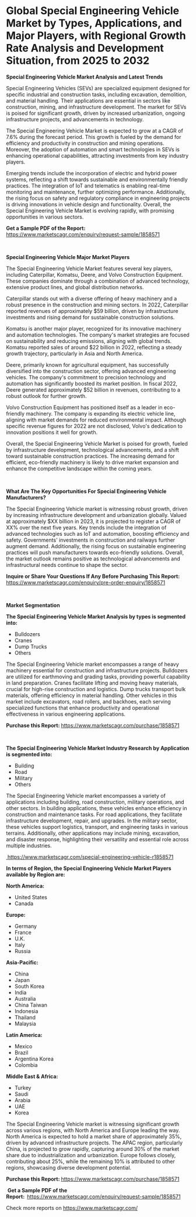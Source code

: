<p><h1>Global Special Engineering Vehicle Market by Types, Applications, and Major Players, with Regional Growth Rate Analysis and Development Situation, from 2025 to 2032</h1></p><p><strong>Special Engineering Vehicle Market Analysis and Latest Trends</strong></p>
<p><p>Special Engineering Vehicles (SEVs) are specialized equipment designed for specific industrial and construction tasks, including excavation, demolition, and material handling. Their applications are essential in sectors like construction, mining, and infrastructure development. The market for SEVs is poised for significant growth, driven by increased urbanization, ongoing infrastructure projects, and advancements in technology.</p><p>The Special Engineering Vehicle Market is expected to grow at a CAGR of 7.6% during the forecast period. This growth is fueled by the demand for efficiency and productivity in construction and mining operations. Moreover, the adoption of automation and smart technologies in SEVs is enhancing operational capabilities, attracting investments from key industry players.</p><p>Emerging trends include the incorporation of electric and hybrid power systems, reflecting a shift towards sustainable and environmentally friendly practices. The integration of IoT and telematics is enabling real-time monitoring and maintenance, further optimizing performance. Additionally, the rising focus on safety and regulatory compliance in engineering projects is driving innovations in vehicle design and functionality. Overall, the Special Engineering Vehicle Market is evolving rapidly, with promising opportunities in various sectors.</p></p>
<p><strong>Get a Sample PDF of the Report:&nbsp;</strong> <a href="https://www.marketscagr.com/enquiry/request-sample/1858571?utm_campaign=3269&utm_medium=2&utm_source=Github&utm_content=ia&utm_term=31032025&utm_id=special-engineering-vehicle">https://www.marketscagr.com/enquiry/request-sample/1858571</a></p>
<p>&nbsp;</p>
<p><strong>Special Engineering Vehicle Major Market Players</strong></p>
<p><p>The Special Engineering Vehicle Market features several key players, including Caterpillar, Komatsu, Deere, and Volvo Construction Equipment. These companies dominate through a combination of advanced technology, extensive product lines, and global distribution networks.</p><p>Caterpillar stands out with a diverse offering of heavy machinery and a robust presence in the construction and mining sectors. In 2022, Caterpillar reported revenues of approximately $59 billion, driven by infrastructure investments and rising demand for sustainable construction solutions.</p><p>Komatsu is another major player, recognized for its innovative machinery and automation technologies. The company's market strategies are focused on sustainability and reducing emissions, aligning with global trends. Komatsu reported sales of around $22 billion in 2022, reflecting a steady growth trajectory, particularly in Asia and North America.</p><p>Deere, primarily known for agricultural equipment, has successfully diversified into the construction sector, offering advanced engineering vehicles. The company's commitment to precision technology and automation has significantly boosted its market position. In fiscal 2022, Deere generated approximately $52 billion in revenues, contributing to a robust outlook for further growth.</p><p>Volvo Construction Equipment has positioned itself as a leader in eco-friendly machinery. The company is expanding its electric vehicle line, aligning with market demands for reduced environmental impact. Although specific revenue figures for 2022 are not disclosed, Volvo's dedication to innovation positions it well for growth.</p><p>Overall, the Special Engineering Vehicle Market is poised for growth, fueled by infrastructure development, technological advancements, and a shift toward sustainable construction practices. The increasing demand for efficient, eco-friendly machinery is likely to drive market expansion and enhance the competitive landscape within the coming years.</p></p>
<p>&nbsp;</p>
<p><strong>What Are The Key Opportunities For Special Engineering Vehicle Manufacturers?</strong></p>
<p><p>The Special Engineering Vehicle market is witnessing robust growth, driven by increasing infrastructure development and urbanization globally. Valued at approximately $XX billion in 2023, it is projected to register a CAGR of XX% over the next five years. Key trends include the integration of advanced technologies such as IoT and automation, boosting efficiency and safety. Governments' investments in construction and railways further augment demand. Additionally, the rising focus on sustainable engineering practices will push manufacturers towards eco-friendly solutions. Overall, the market outlook remains positive as technological advancements and infrastructural needs continue to shape the sector.</p></p>
<p><strong>Inquire or Share Your Questions If Any Before Purchasing This Report:</strong> <a href="https://www.marketscagr.com/enquiry/pre-order-enquiry/1858571?utm_campaign=3269&utm_medium=2&utm_source=Github&utm_content=ia&utm_term=31032025&utm_id=special-engineering-vehicle">https://www.marketscagr.com/enquiry/pre-order-enquiry/1858571</a></p>
<p>&nbsp;</p>
<p><strong>Market Segmentation</strong></p>
<p><strong>The Special Engineering Vehicle Market Analysis by types is segmented into:</strong></p>
<p><ul><li>Bulldozers</li><li>Cranes</li><li>Dump Trucks</li><li>Others</li></ul></p>
<p><p>The Special Engineering Vehicle market encompasses a range of heavy machinery essential for construction and infrastructure projects. Bulldozers are utilized for earthmoving and grading tasks, providing powerful capability in land preparation. Cranes facilitate lifting and moving heavy materials, crucial for high-rise construction and logistics. Dump trucks transport bulk materials, offering efficiency in material handling. Other vehicles in this market include excavators, road rollers, and backhoes, each serving specialized functions that enhance productivity and operational effectiveness in various engineering applications.</p></p>
<p><strong>Purchase this Report:&nbsp;</strong><a href="https://www.marketscagr.com/purchase/1858571?utm_campaign=3269&utm_medium=2&utm_source=Github&utm_content=ia&utm_term=31032025&utm_id=special-engineering-vehicle">https://www.marketscagr.com/purchase/1858571</a></p>
<p>&nbsp;</p>
<p><strong>The Special Engineering Vehicle Market Industry Research by Application is segmented into:</strong></p>
<p><ul><li>Building</li><li>Road</li><li>Military</li><li>Others</li></ul></p>
<p><p>The Special Engineering Vehicle market encompasses a variety of applications including building, road construction, military operations, and other sectors. In building applications, these vehicles enhance efficiency in construction and maintenance tasks. For road applications, they facilitate infrastructure development, repair, and upgrades. In the military sector, these vehicles support logistics, transport, and engineering tasks in various terrains. Additionally, other applications may include mining, excavation, and disaster response, highlighting their versatility and essential role across multiple industries.</p></p>
<p><a href="https://www.marketscagr.com/special-engineering-vehicle-r1858571?utm_campaign=3269&utm_medium=2&utm_source=Github&utm_content=ia&utm_term=31032025&utm_id=special-engineering-vehicle">&nbsp;https://www.marketscagr.com/special-engineering-vehicle-r1858571</a></p>
<p><strong>In terms of Region, the Special Engineering Vehicle Market Players available by Region are:</strong></p>
<p>
    <p> <strong> North America: </strong>
        <ul>
            <li>United States</li>
            <li>Canada</li>
        </ul>
        </p> 
    <p> <strong> Europe: </strong>
        <ul>
            <li>Germany</li>
            <li>France</li>
            <li>U.K.</li>
            <li>Italy</li>
            <li>Russia</li>
        </ul>
        </p> 
    <p> <strong> Asia-Pacific: </strong>
        <ul>
            <li>China</li>
            <li>Japan</li>
            <li>South Korea</li>
            <li>India</li>
            <li>Australia</li>
            <li>China Taiwan</li>
            <li>Indonesia</li>
            <li>Thailand</li>
            <li>Malaysia</li>
        </ul>
        </p> 
    <p> <strong> Latin America: </strong>
        <ul>
            <li>Mexico</li>
            <li>Brazil</li>
            <li>Argentina Korea</li>
            <li>Colombia</li>
        </ul>
        </p> 
    <p> <strong> Middle East & Africa: </strong>
        <ul>
            <li>Turkey</li>
            <li>Saudi</li>
            <li>Arabia</li>
            <li>UAE</li>
            <li>Korea</li>
        </ul>
    </p>
    </p>
<p><p>The Special Engineering Vehicle market is witnessing significant growth across various regions, with North America and Europe leading the way. North America is expected to hold a market share of approximately 35%, driven by advanced infrastructure projects. The APAC region, particularly China, is projected to grow rapidly, capturing around 30% of the market share due to industrialization and urbanization. Europe follows closely, contributing about 25%, while the remaining 10% is attributed to other regions, showcasing diverse development potential.</p></p>
<p><strong>Purchase this Report: </strong><a href="https://www.marketscagr.com/purchase/1858571?utm_campaign=3269&utm_medium=2&utm_source=Github&utm_content=ia&utm_term=31032025&utm_id=special-engineering-vehicle">https://www.marketscagr.com/purchase/1858571</a></p>
<p>&nbsp;<strong>Get a Sample PDF of the Report:&nbsp;&nbsp;</strong><a href="https://www.marketscagr.com/enquiry/request-sample/1858571?utm_campaign=3269&utm_medium=2&utm_source=Github&utm_content=ia&utm_term=31032025&utm_id=special-engineering-vehicle">https://www.marketscagr.com/enquiry/request-sample/1858571</a></p>
<p><strong></strong></p>
<p>Check more reports on <a href="https://www.marketscagr.com/?utm_campaign=3269&utm_medium=2&utm_source=Github&utm_content=ia&utm_term=31032025&utm_id=special-engineering-vehicle">https://www.marketscagr.com/</a></p>